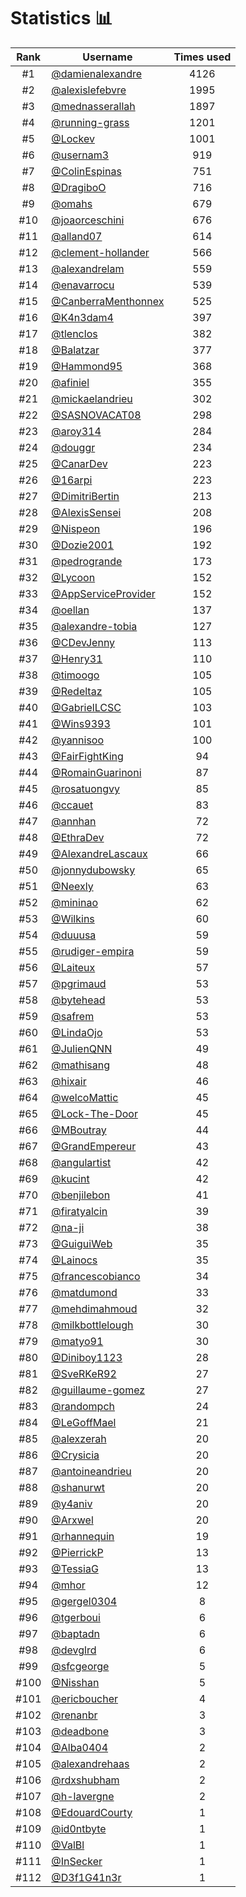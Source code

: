 # Statistics 📊

|Rank|Username|Times used|
:--------:|--------|:--------:|
|#1|[@damienalexandre](https://github.com/damienalexandre)|4126|
|#2|[@alexislefebvre](https://github.com/alexislefebvre)|1995|
|#3|[@mednasserallah](https://github.com/mednasserallah)|1897|
|#4|[@running-grass](https://github.com/running-grass)|1201|
|#5|[@Lockev](https://github.com/Lockev)|1001|
|#6|[@usernam3](https://github.com/usernam3)|919|
|#7|[@ColinEspinas](https://github.com/ColinEspinas)|751|
|#8|[@DragiboO](https://github.com/DragiboO)|716|
|#9|[@omahs](https://github.com/omahs)|679|
|#10|[@joaorceschini](https://github.com/joaorceschini)|676|
|#11|[@alland07](https://github.com/alland07)|614|
|#12|[@clement-hollander](https://github.com/clement-hollander)|566|
|#13|[@alexandrelam](https://github.com/alexandrelam)|559|
|#14|[@enavarrocu](https://github.com/enavarrocu)|539|
|#15|[@CanberraMenthonnex](https://github.com/CanberraMenthonnex)|525|
|#16|[@K4n3dam4](https://github.com/K4n3dam4)|397|
|#17|[@tlenclos](https://github.com/tlenclos)|382|
|#18|[@Balatzar](https://github.com/Balatzar)|377|
|#19|[@Hammond95](https://github.com/Hammond95)|368|
|#20|[@afiniel](https://github.com/afiniel)|355|
|#21|[@mickaelandrieu](https://github.com/mickaelandrieu)|302|
|#22|[@SASNOVACAT08](https://github.com/SASNOVACAT08)|298|
|#23|[@aroy314](https://github.com/aroy314)|284|
|#24|[@douggr](https://github.com/douggr)|234|
|#25|[@CanarDev](https://github.com/CanarDev)|223|
|#26|[@16arpi](https://github.com/16arpi)|223|
|#27|[@DimitriBertin](https://github.com/DimitriBertin)|213|
|#28|[@AlexisSensei](https://github.com/AlexisSensei)|208|
|#29|[@Nispeon](https://github.com/Nispeon)|196|
|#30|[@Dozie2001](https://github.com/Dozie2001)|192|
|#31|[@pedrogrande](https://github.com/pedrogrande)|173|
|#32|[@Lycoon](https://github.com/Lycoon)|152|
|#33|[@AppServiceProvider](https://github.com/AppServiceProvider)|152|
|#34|[@oellan](https://github.com/oellan)|137|
|#35|[@alexandre-tobia](https://github.com/alexandre-tobia)|127|
|#36|[@CDevJenny](https://github.com/CDevJenny)|113|
|#37|[@Henry31](https://github.com/Henry31)|110|
|#38|[@timoogo](https://github.com/timoogo)|105|
|#39|[@Redeltaz](https://github.com/Redeltaz)|105|
|#40|[@GabrielLCSC](https://github.com/GabrielLCSC)|103|
|#41|[@Wins9393](https://github.com/Wins9393)|101|
|#42|[@yannisoo](https://github.com/yannisoo)|100|
|#43|[@FairFightKing](https://github.com/FairFightKing)|94|
|#44|[@RomainGuarinoni](https://github.com/RomainGuarinoni)|87|
|#45|[@rosatuongvy](https://github.com/rosatuongvy)|85|
|#46|[@ccauet](https://github.com/ccauet)|83|
|#47|[@annhan](https://github.com/annhan)|72|
|#48|[@EthraDev](https://github.com/EthraDev)|72|
|#49|[@AlexandreLascaux](https://github.com/AlexandreLascaux)|66|
|#50|[@jonnydubowsky](https://github.com/jonnydubowsky)|65|
|#51|[@Neexly](https://github.com/Neexly)|63|
|#52|[@mininao](https://github.com/mininao)|62|
|#53|[@Wilkins](https://github.com/Wilkins)|60|
|#54|[@duuusa](https://github.com/duuusa)|59|
|#55|[@rudiger-empira](https://github.com/rudiger-empira)|59|
|#56|[@Laiteux](https://github.com/Laiteux)|57|
|#57|[@pgrimaud](https://github.com/pgrimaud)|53|
|#58|[@bytehead](https://github.com/bytehead)|53|
|#59|[@safrem](https://github.com/safrem)|53|
|#60|[@LindaOjo](https://github.com/LindaOjo)|53|
|#61|[@JulienQNN](https://github.com/JulienQNN)|49|
|#62|[@mathisang](https://github.com/mathisang)|48|
|#63|[@hixair](https://github.com/hixair)|46|
|#64|[@welcoMattic](https://github.com/welcoMattic)|45|
|#65|[@Lock-The-Door](https://github.com/Lock-The-Door)|45|
|#66|[@MBoutray](https://github.com/MBoutray)|44|
|#67|[@GrandEmpereur](https://github.com/GrandEmpereur)|43|
|#68|[@angulartist](https://github.com/angulartist)|42|
|#69|[@kucint](https://github.com/kucint)|42|
|#70|[@benjilebon](https://github.com/benjilebon)|41|
|#71|[@firatyalcin](https://github.com/firatyalcin)|39|
|#72|[@na-ji](https://github.com/na-ji)|38|
|#73|[@GuiguiWeb](https://github.com/GuiguiWeb)|35|
|#74|[@Lainocs](https://github.com/Lainocs)|35|
|#75|[@francescobianco](https://github.com/francescobianco)|34|
|#76|[@matdumond](https://github.com/matdumond)|33|
|#77|[@mehdimahmoud](https://github.com/mehdimahmoud)|32|
|#78|[@milkbottlelough](https://github.com/milkbottlelough)|30|
|#79|[@matyo91](https://github.com/matyo91)|30|
|#80|[@Diniboy1123](https://github.com/Diniboy1123)|28|
|#81|[@SveRKeR92](https://github.com/SveRKeR92)|27|
|#82|[@guillaume-gomez](https://github.com/guillaume-gomez)|27|
|#83|[@randompch](https://github.com/randompch)|24|
|#84|[@LeGoffMael](https://github.com/LeGoffMael)|21|
|#85|[@alexzerah](https://github.com/alexzerah)|20|
|#86|[@Crysicia](https://github.com/Crysicia)|20|
|#87|[@antoineandrieu](https://github.com/antoineandrieu)|20|
|#88|[@shanurwt](https://github.com/shanurwt)|20|
|#89|[@y4aniv](https://github.com/y4aniv)|20|
|#90|[@Arxwel](https://github.com/Arxwel)|20|
|#91|[@rhannequin](https://github.com/rhannequin)|19|
|#92|[@PierrickP](https://github.com/PierrickP)|13|
|#93|[@TessiaG](https://github.com/TessiaG)|13|
|#94|[@mhor](https://github.com/mhor)|12|
|#95|[@gergel0304](https://github.com/gergel0304)|8|
|#96|[@tgerboui](https://github.com/tgerboui)|6|
|#97|[@baptadn](https://github.com/baptadn)|6|
|#98|[@devglrd](https://github.com/devglrd)|6|
|#99|[@sfcgeorge](https://github.com/sfcgeorge)|5|
|#100|[@Nisshan](https://github.com/Nisshan)|5|
|#101|[@ericboucher](https://github.com/ericboucher)|4|
|#102|[@renanbr](https://github.com/renanbr)|3|
|#103|[@deadbone](https://github.com/deadbone)|3|
|#104|[@Alba0404](https://github.com/Alba0404)|2|
|#105|[@alexandrehaas](https://github.com/alexandrehaas)|2|
|#106|[@rdxshubham](https://github.com/rdxshubham)|2|
|#107|[@h-lavergne](https://github.com/h-lavergne)|2|
|#108|[@EdouardCourty](https://github.com/EdouardCourty)|1|
|#109|[@id0ntbyte](https://github.com/id0ntbyte)|1|
|#110|[@ValBl](https://github.com/ValBl)|1|
|#111|[@InSecker](https://github.com/InSecker)|1|
|#112|[@D3f1G41n3r](https://github.com/D3f1G41n3r)|1|
